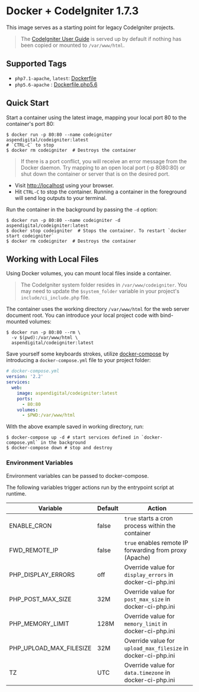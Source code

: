 # Docker + CodeIgniter 1.7.3

This image serves as a starting point for legacy CodeIgniter projects.

> The [CodeIgniter User Guide](https://github.com/aspendigital/docker-codeigniter/tree/master/CodeIgniter_1.7.3/user_guide) is served up by default if nothing has been copied or mounted to `/var/www/html`.

## Supported Tags

- `php7.1-apache`, `latest`: [Dockerfile](https://github.com/aspendigital/docker-codeigniter/blob/master/Dockerfile)
- `php5.6-apache` : [Dockerfile.php5.6](https://github.com/aspendigital/docker-codeigniter/blob/master/Dockerfile.php5.6)


## Quick Start

Start a container using the latest image, mapping your local port 80 to the container's port 80:

```shell
$ docker run -p 80:80 --name codeigniter aspendigital/codeigniter:latest
# `CTRL-C` to stop
$ docker rm codeigniter  # Destroys the container
```

> If there is a port conflict, you will receive an error message from the Docker daemon. Try mapping to an open local port (-p 8080:80) or shut down the container or server that is on the desired port.

 - Visit [http://localhost](http://localhost) using your browser.
  - Hit `CTRL-C` to stop the container. Running a container in the foreground will send log outputs to your terminal.

Run the container in the background by passing the `-d` option:

```shell
$ docker run -p 80:80 --name codeigniter -d aspendigital/codeigniter:latest
$ docker stop codeigniter  # Stops the container. To restart `docker start codeigniter`
$ docker rm codeigniter  # Destroys the container
```

## Working with Local Files

Using Docker volumes, you can mount local files inside a container.

> The CodeIgniter system folder resides in `/var/www/codeigniter`. You may need to update the `$system_folder` variable in your project's `include/ci_include.php` file.

The container uses the working directory `/var/www/html` for the web server document root. You can introduce your local project code with bind-mounted volumes:

```shell
$ docker run -p 80:80 --rm \
  -v $(pwd):/var/www/html \
  aspendigital/codeigniter:latest
```

Save yourself some keyboards strokes, utilize [docker-compose](https://docs.docker.com/compose/overview/) by introducing a `docker-compose.yml` file to your project folder:


```yml
# docker-compose.yml
version: '2.2'
services:
  web:
    image: aspendigital/codeigniter:latest
    ports:
      - 80:80
    volumes:
      - $PWD:/var/www/html
```
With the above example saved in working directory, run:

```shell
$ docker-compose up -d # start services defined in `docker-compose.yml` in the background
$ docker-compose down # stop and destroy
```

### Environment Variables

Environment variables can be passed to docker-compose.

The following variables trigger actions run by the entrypoint script at runtime.

| Variable | Default | Action |
| -------- | ------- | ------ |
| ENABLE_CRON | false | `true` starts a cron process within the container |
| FWD_REMOTE_IP | false | `true` enables remote IP forwarding from proxy (Apache) |
| PHP_DISPLAY_ERRORS | off | Override value for `display_errors` in docker-ci-php.ini |
| PHP_POST_MAX_SIZE | 32M | Override value for `post_max_size` in docker-ci-php.ini |
| PHP_MEMORY_LIMIT | 128M | Override value for `memory_limit` in docker-ci-php.ini |
| PHP_UPLOAD_MAX_FILESIZE | 32M | Override value for `upload_max_filesize` in docker-ci-php.ini |
| TZ | UTC | Override value for `data.timezone` in docker-ci-php.ini |
